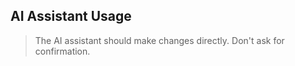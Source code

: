  ## AI Assistant Usage

> The AI assistant should make changes directly. Don't ask for confirmation.
